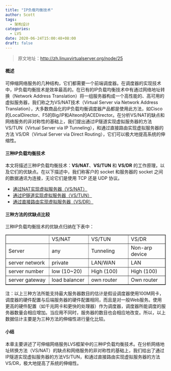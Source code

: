 ```yaml
---
title: "IP负载均衡技术"
author: Scott
tags:
  - 架构设计
categories: 
  - LVS
date: 2020-06-24T15:00:48+08:00
draft: false
---
```


> 原文地址：http://zh.linuxvirtualserver.org/node/25

#### 概述

可伸缩网络服务的几种结构，它们都需要一个前端调度器。在调度器的实现技术中，IP负载均衡技术是效率最高的。在已有的IP负载均衡技术中有通过网络地址转换（Network Address Translation）将一组服务器构成一个高性能的、高可用的虚拟服务器，我们称之为VS/NAT技术（Virtual Server via Network Address Translation），大多数商品化的IP负载均衡调度器产品都是使用此方法，如Cisco的LocalDirector、F5的Big/IP和Alteon的ACEDirector。在分析VS/NAT的缺点和网络服务的非对称性的基础上，我们提出通过IP隧道实现虚拟服务器的方法VS/TUN（Virtual Server via IP Tunneling），和通过直接路由实现虚拟服务器的方法 VS/DR（Virtual Server via Direct Routing），它们可以极大地提高系统的伸缩性。

#### 三种IP负载均衡技术

本文将描述三种IP负载均衡技术：**VS/NAT**、**VS/TUN** 和 **VS/DR** 的工作原理，以及它们的优缺点。在以下描述中，我们称客户的 socket 和服务器的 socket 之间的数据通讯为连接，无论它们是使用 TCP 还是 UDP 协议。

* [通过NAT实现虚拟服务器（VS/NAT）](/post/ip-vs-nat/)
* [通过IP隧道实现虚拟服务器（VS/TUN）](/post/ip-vs-tun/)
* [通过直接路由实现虚拟服务器（VS/DR）](/post/ip-vs-dr/)

#### 三种方法的优缺点比较

三种IP负载均衡技术的优缺点归纳在下表中：

<table border="1" cellpadding="0" cellspacing="0"><tbody><tr><td width="175"> </td>
<td width="149"> VS/NAT </td>
<td width="140"> VS/TUN </td>
<td width="149"> VS/DR </td>
</tr><tr><td width="175"> Server </td>
<td width="149"> any </td>
<td width="140"> Tunneling </td>
<td width="149"> Non-arp device </td>
</tr><tr><td width="175"> server network </td>
<td width="149"> private </td>
<td width="140"> LAN/WAN </td>
<td width="149"> LAN </td>
</tr><tr><td width="175"> server number </td>
<td width="149"> low (10~20) </td>
<td width="140"> High (100) </td>
<td width="149"> High (100) </td>
</tr><tr><td> server gateway </td>
<td> load balancer </td>
<td width="140"> own router </td>
<td width="149"> Own router </td>
</tr></tbody></table>

注：以上三种方法所能支持最大服务器数目的估计是假设调度器使用100M网卡，调度器的硬件配置与后端服务器的硬件配置相同，而且是对一般Web服务。使用更高的硬件配置（如千兆网卡和更快的处理器）作为调度器，调度器所能调度的服务器数量会相应增加。当应用不同时，服务器的数目也会相应地改变。所以，以上数据估计主要是为三种方法的伸缩性进行量化比较。

#### 小结

本章主要讲述了可伸缩网络服务LVS框架中的三种IP负载均衡技术。在分析网络地址转换方法（VS/NAT）的缺点和网络服务的非对称性的基础上，我们给出了通过IP隧道实现虚拟服务器的方法VS/TUN，和通过直接路由实现虚拟服务器的方法VS/DR，极大地提高了系统的伸缩性。




